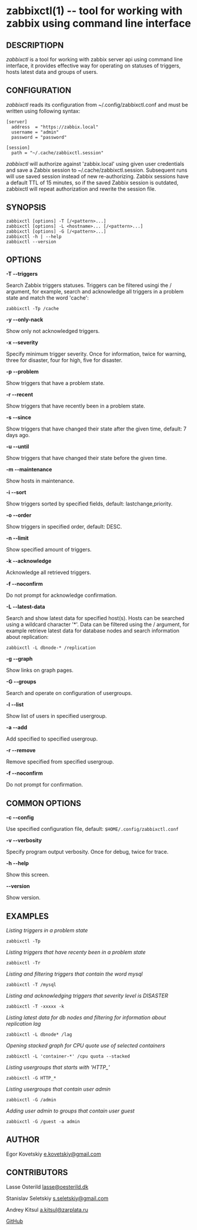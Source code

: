 zabbixctl(1) -- tool for working with zabbix using command line interface
===========

## DESCRIPTIOPN

*zabbixctl* is a tool for working with zabbix server api using command line
interface, it provides effective way for operating on statuses of triggers,
hosts latest data and groups of users.

## CONFIGURATION

*zabbixctl* reads its configuration from  ~/.config/zabbixctl.conf and must be
written using following syntax:

    [server]
      address  = "https://zabbix.local"
      username = "admin"
      password = "password"

    [session]
      path = "~/.cache/zabbixctl.session"

  *zabbixctl* will authorize against 'zabbix.local' using given user
credentials and save a Zabbix session to ~/.cache/zabbixctl.session.
Subsequent runs will use saved session instead of new re-authorizing.
Zabbix sessions have a default TTL of 15 minutes, so if the saved Zabbix
session is outdated, zabbixctl will repeat authorization and rewrite the
session file.

## SYNOPSIS

    zabbixctl [options] -T [/<pattern>...]
    zabbixctl [options] -L <hostname>... [/<pattern>...]
    zabbixctl [options] -G [/<pattern>...]
    zabbixctl -h | --help
    zabbixctl --version

## OPTIONS

**-T --triggers**

Search Zabbix triggers statuses. Triggers can be filtered usingi the /<pattern>
argument, for example, search and acknowledge all triggers in a problem state
and match the word 'cache':

`zabbixctl -Tp /cache`

**-y --only-nack**

Show only not acknowledged triggers.

**-x --severity**

Specify minimum trigger severity.  Once for information, twice for warning,
three for disaster, four for high, five for disaster.

**-p --problem**

Show triggers that have a problem state.

**-r --recent**

Show triggers that have recently been in a problem state.

**-s --since <date>**

Show triggers that have changed their state after the given time, default: 7
days ago.

**-u --until <date>**

Show triggers that have changed their state before the given time.

**-m --maintenance**

Show hosts in maintenance.

**-i --sort <fields>**

Show triggers sorted by specified fields, default: lastchange,priority.

**-o --order <order>**

Show triggers in specified order, default: DESC.

**-n --limit <amount>**

Show specified amount of triggers.

**-k --acknowledge**

Acknowledge all retrieved triggers.

**-f --noconfirm**

Do not prompt for acknowledge confirmation.

**-L --latest-data**

Search and show latest data for specified host(s). Hosts can be searched
using a wildcard character '*'.  Data can be filtered using the /<pattern>
argument, for example retrieve latest data for database nodes and search
information about replication:

`zabbixctl -L dbnode-* /replication`

**-g --graph**

Show links on graph pages.

**-G --groups**

Search and operate on configuration of usergroups.

**-l --list**

Show list of users in specified usergroup.

**-a --add**

Add specified <user> to specified usergroup.

**-r --remove**

Remove specified <user> from specified usergroup.

**-f --noconfirm**

Do not prompt for confirmation.

## COMMON OPTIONS

**-c --config <path>**

Use specified configuration file, default: `$HOME/.config/zabbixctl.conf`

**-v --verbosity**

Specify program output verbosity. Once for debug, twice for trace.

**-h --help**

Show this screen.

**--version**

Show version.

## EXAMPLES

*Listing triggers in a problem state*

```
zabbixctl -Tp
```

*Listing triggers that have recenty been in a problem state*

```
zabbixctl -Tr
```

*Listing and filtering triggers that contain the word mysql*

```
zabbixctl -T /mysql
```

*Listing and acknowledging triggers that severity level is DISASTER*

```
zabbixctl -T -xxxxx -k
```

*Listing latest data for db nodes and filtering for information about replication lag*

```
zabbixctl -L dbnode* /lag
```

*Opening stacked graph for CPU quote use of selected containers*

```
zabbixctl -L 'container-*' /cpu quota --stacked
```

*Listing usergroups that starts with 'HTTP_'*

```
zabbixctl -G HTTP_*
```

*Listing usergroups that contain user admin*

```
zabbixctl -G /admin
```

*Adding user admin to groups that contain user guest*

```
zabbixctl -G /guest -a admin
```

## AUTHOR

Egor Kovetskiy <e.kovetskiy@gmail.com>

## CONTRIBUTORS

Lasse Osterild <lasse@oesterild.dk>

Stanislav Seletskiy <s.seletskiy@gmail.com>

Andrey Kitsul <a.kitsul@zarplata.ru>

[GitHub](https://github.com/kovetskiy/zabbixctl)

